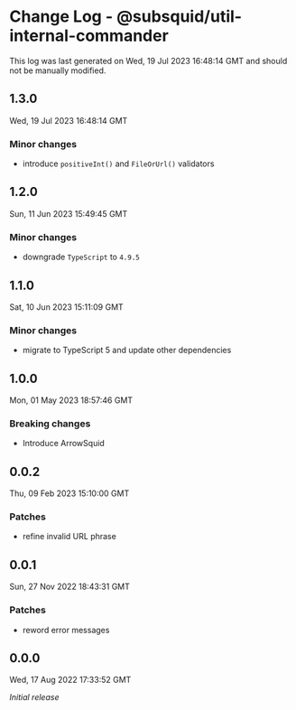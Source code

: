# Change Log - @subsquid/util-internal-commander

This log was last generated on Wed, 19 Jul 2023 16:48:14 GMT and should not be manually modified.

## 1.3.0
Wed, 19 Jul 2023 16:48:14 GMT

### Minor changes

- introduce `positiveInt()` and `FileOrUrl()` validators

## 1.2.0
Sun, 11 Jun 2023 15:49:45 GMT

### Minor changes

- downgrade `TypeScript` to `4.9.5`

## 1.1.0
Sat, 10 Jun 2023 15:11:09 GMT

### Minor changes

- migrate to TypeScript 5 and update other dependencies

## 1.0.0
Mon, 01 May 2023 18:57:46 GMT

### Breaking changes

- Introduce ArrowSquid

## 0.0.2
Thu, 09 Feb 2023 15:10:00 GMT

### Patches

- refine invalid URL phrase

## 0.0.1
Sun, 27 Nov 2022 18:43:31 GMT

### Patches

- reword error messages

## 0.0.0
Wed, 17 Aug 2022 17:33:52 GMT

_Initial release_

